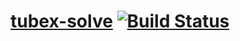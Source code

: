 # [tubex-solve](http://simon-rohou.fr/research/tubex-lib) [![Build Status](https://travis-ci.org/ibex-team/tubex-solve.svg)](https://travis-ci.org/ibex-team/tubex-solve)

